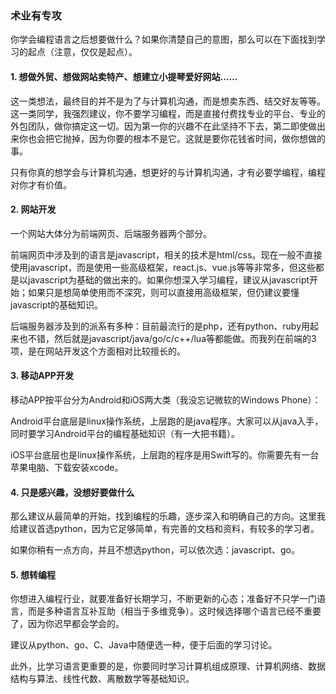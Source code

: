 ### 术业有专攻

你学会编程语言之后想要做什么？如果你清楚自己的意图，那么可以在下面找到学习的起点（注意，仅仅是起点）。

#### 1. 想做外贸、想做网站卖特产、想建立小提琴爱好网站……

这一类想法，最终目的并不是为了与计算机沟通，而是想卖东西、结交好友等等。这一类同学，我强烈建议，你不要学习编程，而是直接付费找专业的平台、专业的外包团队，做你搞定这一切。因为第一你的兴趣不在此坚持不下去，第二即使做出来你也会把它抛掉，因为你要的根本不是它。这就是要你花钱省时间，做你想做的事。

只有你真的想学会与计算机沟通，想更好的与计算机沟通，才有必要学编程，编程对你才有价值。

#### 2. 网站开发

一个网站大体分为前端网页、后端服务器两个部分。

前端网页中涉及到的语言是javascript，相关的技术是html/css。现在一般不直接使用javascript，而是使用一些高级框架，react.js、vue.js等等非常多，但这些都是以javascript为基础的做出来的。如果你想深入学习编程，建议从javascript开始；如果只是想简单使用而不深究，则可以直接用高级框架，但仍建议要懂javascript的基础知识。

后端服务器涉及到的派系有多种：目前最流行的是php，还有python、ruby用起来也不错，然后就是javascript/java/go/c/c++/lua等都能做。而我列在前端的3项，是在网站开发这个方面相对比较擅长的。

#### 3. 移动APP开发

移动APP按平台分为Android和iOS两大类（我没忘记微软的Windows Phone）：

Android平台底层是linux操作系统，上层跑的是java程序。大家可以从java入手，同时要学习Android平台的编程基础知识（有一大把书籍）。

iOS平台底层也是linux操作系统，上层跑的程序是用Swift写的。你需要先有一台苹果电脑、下载安装xcode。

#### 4. 只是感兴趣，没想好要做什么

那么建议从最简单的开始，找到编程的乐趣，逐步深入和明确自己的方向。这里我给建议首选python，因为它足够简单，有完善的文档和资料，有较多的学习者。

如果你稍有一点方向，并且不想选python，可以依次选：javascript、go。

#### 5. 想转编程

你想进入编程行业，就要准备好长期学习，不断更新的心态；准备好不只学一门语言，而是多种语言互补互助（相当于多维竞争）。这时候选择哪个语言已经不重要了，因为你迟早都会学会的。

建议从python、go、C、Java中随便选一种，便于后面的学习讨论。

此外，比学习语言更重要的是，你要同时学习计算机组成原理、计算机网络、数据结构与算法、线性代数、离散数学等基础知识。


